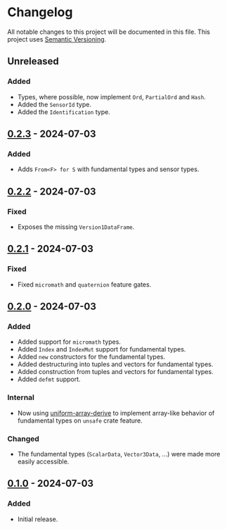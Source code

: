 # Changelog

All notable changes to this project will be documented in this file.
This project uses [Semantic Versioning](https://semver.org/spec/v2.0.0.html).

## Unreleased

### Added

- Types, where possible, now implement `Ord`, `PartialOrd` and `Hash`.
- Added the `SensorId` type.
- Added the `Identification` type.

## [0.2.3] - 2024-07-03

[0.2.3]: https://github.com/sunsided/serial-sensors-proto/releases/tag/v0.2.3

### Added

- Adds `From<F> for S` with fundamental types and sensor types.

## [0.2.2] - 2024-07-03

[0.2.2]: https://github.com/sunsided/serial-sensors-proto/releases/tag/v0.2.2

### Fixed

- Exposes the missing `Version1DataFrame`.

## [0.2.1] - 2024-07-03

[0.2.1]: https://github.com/sunsided/serial-sensors-proto/releases/tag/v0.2.1

### Fixed

- Fixed `micromath` and `quaternion` feature gates.

## [0.2.0] - 2024-07-03

[0.2.0]: https://github.com/sunsided/serial-sensors-proto/releases/tag/v0.2.0

### Added

- Added support for `micromath` types.
- Added `Index` and `IndexMut` support for fundamental types.
- Added `new` constructors for the fundamental types.
- Added destructuring into tuples and vectors for fundamental types.
- Added construction from tuples and vectors for fundamental types.
- Added `defmt` support.

### Internal

- Now using [uniform-array-derive](https://crates.io/crates/uniform-array-derive) to implement array-like
  behavior of fundamental types on `unsafe` crate feature.

### Changed

- The fundamental types (`ScalarData`, `Vector3Data`, ...) were made more easily accessible.

## [0.1.0] - 2024-07-03

[0.1.0]: https://github.com/sunsided/serial-sensors-proto/releases/tag/v0.1.0

### Added

- Initial release.
